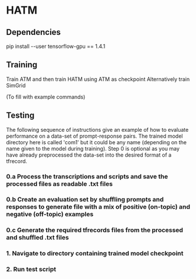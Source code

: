 # HATM

## Dependencies

pip install --user tensorflow-gpu == 1.4.1

## Training

Train ATM and then train HATM using ATM as checkpoint
Alternatively train SimGrid

(To fill with example commands)

## Testing

The following sequence of instructions give an example of how to evaluate performance on a data-set of prompt-response pairs.
The trained model directory here is called 'com1' but it could be any name (depending on the name given to the model during training).
Step 0 is optional as you may have already preprocessed the data-set into the desired format of a tfrecord.

### 0.a Process the transcriptions and scripts and save the processed files as readable .txt files

### 0.b Create an evaluation set by shuffling prompts and responses to generate file with a mix of positive (on-topic) and negative (off-topic) examples

### 0.c Generate the required tfrecords files from the processed and shuffled .txt files

### 1. Navigate to directory containing trained model checkpoint

### 2. Run test script

